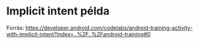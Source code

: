 # Implicit intent példa

Forrás: https://developer.android.com/codelabs/android-training-activity-with-implicit-intent?index=..%2F..%2Fandroid-training#0
